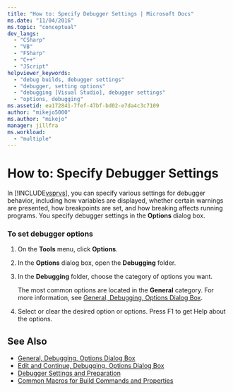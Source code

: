 ```yaml
---
title: "How to: Specify Debugger Settings | Microsoft Docs"
ms.date: "11/04/2016"
ms.topic: "conceptual"
dev_langs:
  - "CSharp"
  - "VB"
  - "FSharp"
  - "C++"
  - "JScript"
helpviewer_keywords:
  - "debug builds, debugger settings"
  - "debugger, setting options"
  - "debugging [Visual Studio], debugger settings"
  - "options, debugging"
ms.assetid: ea172841-7fef-47bf-bd02-e7da4c3c7109
author: "mikejo5000"
ms.author: "mikejo"
manager: jillfra
ms.workload:
  - "multiple"
---
```

# How to: Specify Debugger Settings
In [!INCLUDE[vsprvs](../code-quality/includes/vsprvs_md.md)], you can specify various settings for debugger behavior, including how variables are displayed, whether certain warnings are presented, how breakpoints are set, and how breaking affects running programs. You specify debugger settings in the **Options** dialog box.

### To set debugger options

1. On the **Tools** menu, click **Options**.

2. In the **Options** dialog box, open the **Debugging** folder.

3. In the **Debugging** folder, choose the category of options you want.

     The most common options are located in the **General** category. For more information, see [General, Debugging, Options Dialog Box](../debugger/general-debugging-options-dialog-box.md).

4. Select or clear the desired option or options. Press F1 to get Help about the options.

## See Also
- [General, Debugging, Options Dialog Box](../debugger/general-debugging-options-dialog-box.md)
- [Edit and Continue, Debugging, Options Dialog Box](https://msdn.microsoft.com/library/bcew296c.aspx)
- [Debugger Settings and Preparation](../debugger/debugger-settings-and-preparation.md)
- [Common Macros for Build Commands and Properties](/cpp/ide/common-macros-for-build-commands-and-properties)